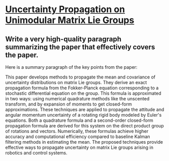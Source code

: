# [Uncertainty Propagation on Unimodular Matrix Lie Groups](https://arxiv.org/abs/2312.03348)

## Write a very high-quality paragraph summarizing the paper that effectively covers the paper.

 Here is a summary paragraph of the key points from the paper:

This paper develops methods to propagate the mean and covariance of uncertainty distributions on matrix Lie groups. They derive an exact propagation formula from the Fokker-Planck equation corresponding to a stochastic differential equation on the group. This formula is approximated in two ways: using numerical quadrature methods like the unscented transform, and by expansion of moments to get closed-form approximations. These techniques are applied to propagate the attitude and angular momentum uncertainty of a rotating rigid body modeled by Euler's equations. Both a quadrature formula and a second-order closed-form propagation formula are derived for this system on the direct product group of rotations and vectors. Numerically, these formulas achieve higher accuracy and computational efficiency compared to baseline Kalman filtering methods in estimating the mean. The proposed techniques provide effective ways to propagate uncertainty on matrix Lie groups arising in robotics and control systems.
